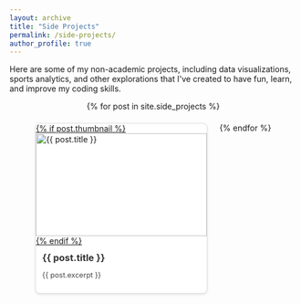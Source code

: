 ```yaml
---
layout: archive
title: "Side Projects"
permalink: /side-projects/
author_profile: true
---
```


Here are some of my non-academic projects, including data visualizations, sports analytics, and other explorations that I've created to have fun, learn, and improve my coding skills.

<style>
.project-card {
  width: 300px;
  border: 1px solid #ddd;
  border-radius: 8px;
  overflow: hidden;
  box-shadow: 0 2px 4px rgba(0,0,0,0.1);
  background: white;
  transition: transform 0.2s ease, box-shadow 0.2s ease;
}

.project-card:hover {
  transform: translateY(-5px);
  box-shadow: 0 6px 12px rgba(0,0,0,0.2);
}

.project-card img {
  width: 100%;
  height: 180px;
  object-fit: cover;
  transition: opacity 0.3s ease;
}

.project-card:hover img {
  opacity: 0.8;
}

.project-card h3 a {
  color: #333;
  text-decoration: none;
  transition: color 0.2s ease;
}

.project-card:hover h3 a {
  color: #0056b3;
}
</style>

<div class="projects-grid" style="display:flex; flex-wrap:wrap; gap:1.5em; justify-content:center;">
{% for post in site.side_projects %}
  <div class="project-card">
    <a href="{{ post.url | relative_url }}">
      {% if post.thumbnail %}
        <img src="{{ post.thumbnail | relative_url }}" alt="{{ post.title }}">
      {% endif %}
    </a>
    <div style="padding:0.8em;">
      <h3 style="margin:0 0 0.3em 0;">
        <a href="{{ post.url | relative_url }}">{{ post.title }}</a>
      </h3>
      <p style="font-size:0.9em; color:#444;">{{ post.excerpt }}</p>
    </div>
  </div>
{% endfor %}
</div>

